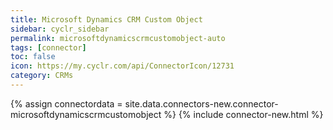 ```yaml
---
title: Microsoft Dynamics CRM Custom Object
sidebar: cyclr_sidebar
permalink: microsoftdynamicscrmcustomobject-auto
tags: [connector]
toc: false
icon: https://my.cyclr.com/api/ConnectorIcon/12731
category: CRMs
---
```

{% assign connectordata = site.data.connectors-new.connector-microsoftdynamicscrmcustomobject %}
{% include connector-new.html %}	